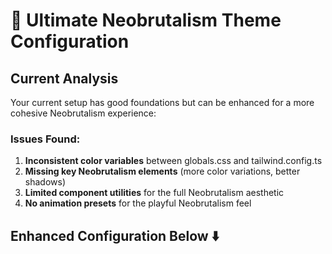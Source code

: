 # 🎨 Ultimate Neobrutalism Theme Configuration

## Current Analysis
Your current setup has good foundations but can be enhanced for a more cohesive Neobrutalism experience:

### Issues Found:
1. **Inconsistent color variables** between globals.css and tailwind.config.ts
2. **Missing key Neobrutalism elements** (more color variations, better shadows)
3. **Limited component utilities** for the full Neobrutalism aesthetic
4. **No animation presets** for the playful Neobrutalism feel

## Enhanced Configuration Below ⬇️